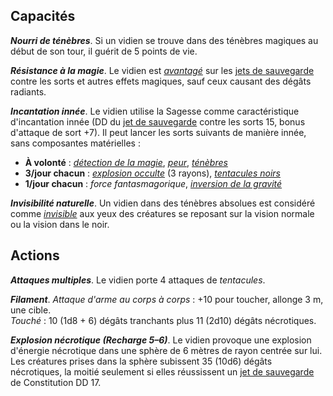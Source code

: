 ## Capacités
_**Nourri de ténèbres**_. Si un vidien se trouve dans des ténèbres magiques au début de son tour, il guérit de 5 points de vie.

_**Résistance à la magie**_. Le vidien est [_avantagé_](/utiliser-les-caracteristiques/#avantage-et-desavantage) sur les [jets de sauvegarde](/utiliser-les-caracteristiques/#jets-de-sauvegarde) contre les sorts et autres effets magiques, sauf ceux causant des dégâts radiants.

_**Incantation innée**_. Le vidien utilise la Sagesse comme caractéristique d'incantation innée (DD du [jet de sauvegarde](/utiliser-les-caracteristiques/#jets-de-sauvegarde) contre les sorts 15, bonus d'attaque de sort +7). Il peut lancer les sorts suivants de manière innée, sans composantes matérielles :
* **À volonté** : [_détection de la magie_](/grimoire/detection-de-la-magie/), [_peur_](/grimoire/peur/), [_ténèbres_](/grimoire/tenebres/)
* **3/jour chacun** : [_explosion occulte_](/grimoire/explosion-occulte/) (3 rayons), [_tentacules noirs_](/grimoire/tentacules-noirs/)
* **1/jour chacun** : _force fantasmagorique_, [_inversion de la gravité_](/grimoire/inversion-de-la-gravite/)

_**Invisibilité naturelle**_. Un vidien dans des ténèbres absolues est considéré comme [_invisible_](/gerer-la-sante-du-personnage/#invisible) aux yeux des créatures se reposant sur la vision normale ou la vision dans le noir.

## Actions
_**Attaques multiples**_. Le vidien porte 4 attaques de _tentacules_.

_**Filament**_. _Attaque d'arme au corps à corps_ : +10 pour toucher, allonge 3 m, une cible.  
_Touché_ : 10 (1d8 + 6) dégâts tranchants plus 11 (2d10) dégâts nécrotiques.

_**Explosion nécrotique (Recharge 5–6)**_. Le vidien provoque une explosion d'énergie nécrotique dans une sphère de 6 mètres de rayon centrée sur lui. Les créatures prises dans la sphère subissent 35 (10d6) dégâts nécrotiques, la moitié seulement si elles réussissent un [jet de sauvegarde](/utiliser-les-caracteristiques/#jets-de-sauvegarde) de Constitution DD 17.
